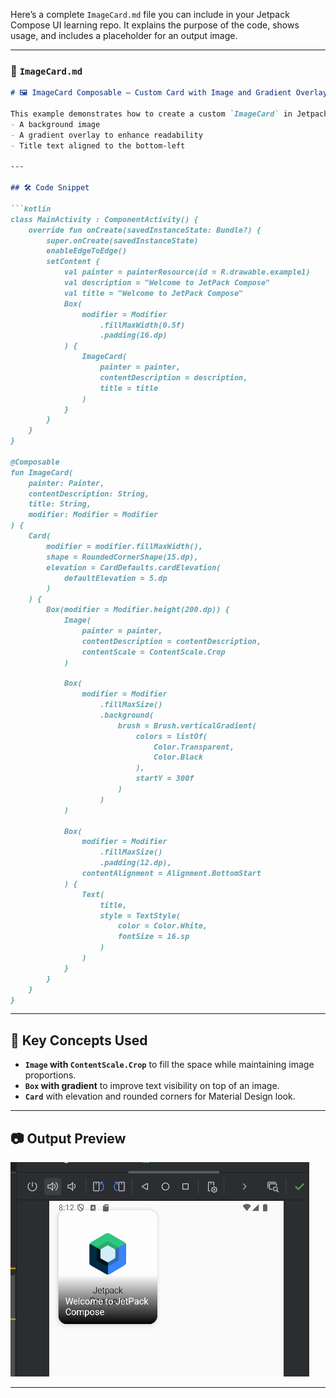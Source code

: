 Here’s a complete `ImageCard.md` file you can include in your Jetpack Compose UI learning repo. It explains the purpose of the code, shows usage, and includes a placeholder for an output image.

---

### 📄 `ImageCard.md`

````md
# 🖼️ ImageCard Composable – Custom Card with Image and Gradient Overlay

This example demonstrates how to create a custom `ImageCard` in Jetpack Compose, with:
- A background image
- A gradient overlay to enhance readability
- Title text aligned to the bottom-left

---

## 🛠️ Code Snippet

```kotlin
class MainActivity : ComponentActivity() {
    override fun onCreate(savedInstanceState: Bundle?) {
        super.onCreate(savedInstanceState)
        enableEdgeToEdge()
        setContent {
            val painter = painterResource(id = R.drawable.example1)
            val description = "Welcome to JetPack Compose"
            val title = "Welcome to JetPack Compose"
            Box(
                modifier = Modifier
                    .fillMaxWidth(0.5f)
                    .padding(16.dp)
            ) {
                ImageCard(
                    painter = painter,
                    contentDescription = description,
                    title = title
                )
            }
        }
    }
}

@Composable
fun ImageCard(
    painter: Painter,
    contentDescription: String,
    title: String,
    modifier: Modifier = Modifier
) {
    Card(
        modifier = modifier.fillMaxWidth(),
        shape = RoundedCornerShape(15.dp),
        elevation = CardDefaults.cardElevation(
            defaultElevation = 5.dp
        )
    ) {
        Box(modifier = Modifier.height(200.dp)) {
            Image(
                painter = painter,
                contentDescription = contentDescription,
                contentScale = ContentScale.Crop
            )

            Box(
                modifier = Modifier
                    .fillMaxSize()
                    .background(
                        brush = Brush.verticalGradient(
                            colors = listOf(
                                Color.Transparent,
                                Color.Black
                            ),
                            startY = 300f
                        )
                    )
            )

            Box(
                modifier = Modifier
                    .fillMaxSize()
                    .padding(12.dp),
                contentAlignment = Alignment.BottomStart
            ) {
                Text(
                    title,
                    style = TextStyle(
                        color = Color.White,
                        fontSize = 16.sp
                    )
                )
            }
        }
    }
}
````

---

## 📌 Key Concepts Used

* **`Image` with `ContentScale.Crop`** to fill the space while maintaining image proportions.
* **`Box` with gradient** to improve text visibility on top of an image.
* **`Card`** with elevation and rounded corners for Material Design look.

---

## 📷 Output Preview

![ImageCard Preview](../assets/image_card_output.png)

---


